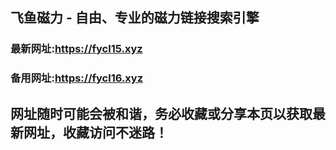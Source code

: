 ## **飞鱼磁力 - 自由、专业的磁力链接搜索引擎**
### 最新网址:<a href="https://fycl15.xyz" target="_blank">https://fycl15.xyz</a>
### 备用网址:<a href="https://fycl16.xyz" target="_blank">https://fycl16.xyz</a>
## 网址随时可能会被和谐，务必收藏或分享本页以获取最新网址，收藏访问不迷路！
